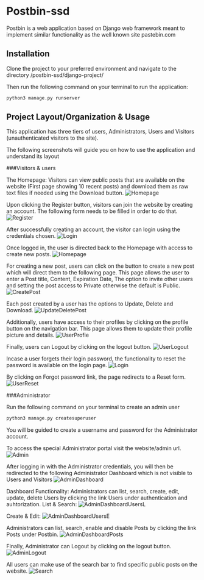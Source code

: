 # Postbin-ssd

Postbin is a web application based on Django web framework meant to implement similar functionality as the well known site pastebin.com

## Installation

Clone the project to your preferred environment and navigate to the directory /postbin-ssd/django-project/

Then run the following command on your terminal to run the application:

```bash
python3 manage.py runserver
```

## Project Layout/Organization & Usage

This application has three tiers of users, Administrators, Users and Visitors (unauthenticated visitors to the site).

The following screenshots will guide you on how to use the application and understand its layout

###Visitors & users

The Homepage:
Visitors can view public posts that are available on the website (First page showing 10 recent posts) and download them as raw text files if needed using the Download button.
![Homepage](/django_project/media/001.png)

Upon clicking the Register button, visitors can join the website by creating an account. The following form needs to be filled in order to do that.
![Register](/django_project/media/002.png)

After successfully creating an account, the visitor can login using the credentials chosen.
![Login](/django_project/media/003.png)

Once logged in, the user is directed back to the Homepage with access to create new posts.
![Homepage](/django_project/media/001.png)

For creating a new post, users can click on the button to create a new post which will direct them to the following page.
This page allows the user to enter a Post title, Content, Expiration Date, The option to invite other users and setting the post access to Private otherwise the default is Public.
![CreatePost](/django_project/media/004.png)

Each post created by a user has the options to Update, Delete and Download.
![UpdateDeletePost](/django_project/media/005.png)

Additionally, users have access to their profiles by clicking on the profile button on the navigation bar. This page allows them to update their profile picture and details.
![UserProfie](/django_project/media/006.png)

Finally, users can Logout by clicking on the logout button.
![UserLogout](/django_project/media/007.png)

Incase a user forgets their login password, the functionality to reset the password is available on the login page.
![Login](/django_project/media/003.png)

By clicking on Forgot password link, the page redirects to a Reset form.
![UserReset](/django_project/media/008.png)

###Administrator

Run the following command on your terminal to create an admin user

```bash
python3 manage.py createsuperuser
```

You will be guided to create a username and password for the Administrator account.

To access the special Administrator portal visit the website/admin url.
![Admin](/django_project/media/009.png)

After logging in with the Administrator credentials, you will then be redirected to the following Administrator Dashboard which is not visible to Users and Visitors
![AdminDashboard](/django_project/media/010.png)

Dashboard Functionality:
Administrators can list, search, create, edit, update, delete Users by clicking the link Users under authentication and auhtorization.
List & Search:
![AdminDashboardUsersL](/django_project/media/012.png)

Create & Edit:
![AdminDashboardUsersE](/django_project/media/013.png)

Administrators can list, search, enable and disable Posts by clicking the link Posts under Postbin.
![AdminDashboardPosts](/django_project/media/014.png)

Finally, Administrator can Logout by clicking on the logout button.
![AdminLogout](/django_project/media/011.png)

All users can make use of the search bar to find specific public posts on the website.
![Search](/django_project/media/015.png)
